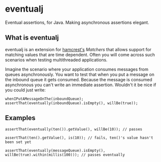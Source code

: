 eventualj
====================

Eventual assertions, for Java.
Making asynchronous assertions elegant.

What is eventualj
---------------------
eventualj is an extension for [hamcrest's](http://code.google.com/p/hamcrest/) *Matchers* that allows support for matching values that are time dependent.
Often you will come across such scenarios when testing multithreaded applications.

Imagine the scenario where your application consumes messages from queues asynchronously. You want to test that when you put a message on the inbound queue it gets consumed. Because the message is consumed asynchronous you can't write an immediate assertion. Wouldn't it be nice if you could just write:

`whenIPutAMessageOnThe(inboundQueue);
assertThat(eventually(inboundQueue).isEmpty(), willBe(true));`


Examples
---------------------

`assertThat(eventually(ten()).getValue(), willBe(10)); // passes`

`assertThat(ten().getValue(), is(10)); // fails, ten()'s value hasn't been set yet`

`assertThat(eventually(messageQueue).isEmpty(), willBe(true).within(millis(100))); // passes eventually`